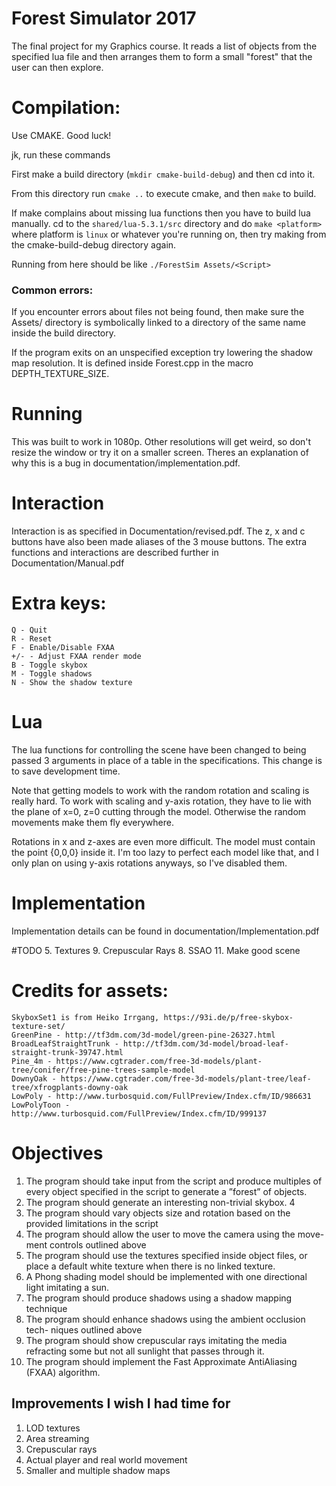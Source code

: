 # Forest Simulator 2017
The final project for my Graphics course. It reads a list of objects from the specified lua file and then arranges them to form a small "forest" that the user can then explore.

# Compilation:
Use CMAKE. Good luck!

jk, run these commands

First make a build directory (```mkdir cmake-build-debug```) and then cd into it.

From this directory run ```cmake ..``` to execute cmake, and then ```make``` to build.

If make complains about missing lua functions then you have to build lua manually. cd to the ```shared/lua-5.3.1/src``` directory and do ```make <platform>``` where platform is ```linux``` or whatever you're running on, then try making from the cmake-build-debug directory again.

Running from here should be like ```./ForestSim Assets/<Script>```

### Common errors:
If you encounter errors about files not being found, then make sure the Assets/ directory is symbolically linked to a directory of the same name inside the build directory.

If the program exits on an unspecified exception try lowering the shadow map resolution. It is defined inside Forest.cpp in the macro DEPTH_TEXTURE_SIZE.

# Running
This was built to work in 1080p. Other resolutions will get weird, so don't resize the window or try it on a smaller screen. Theres an explanation of why this is a bug in documentation/implementation.pdf.

# Interaction
Interaction is as specified in Documentation/revised.pdf. The z, x and c buttons have also been made aliases of the 3 mouse buttons. The extra functions and interactions are described further in Documentation/Manual.pdf

# Extra keys:
    Q - Quit
    R - Reset
    F - Enable/Disable FXAA
    +/- - Adjust FXAA render mode
    B - Toggle skybox
    M - Toggle shadows
    N - Show the shadow texture

# Lua
The lua functions for controlling the scene have been changed to being passed 3 arguments in place of a table in the specifications. This change is to save development time.

Note that getting models to work with the random rotation and scaling is really hard. To work with scaling and y-axis rotation, they have to lie with the plane of x=0, z=0 cutting through the model. Otherwise the random movements make them fly everywhere.

Rotations in x and z-axes are even more difficult. The model must contain the point {0,0,0} inside it. I'm too lazy to perfect each model like that, and I only plan on using y-axis rotations anyways, so I've disabled them.

# Implementation
Implementation details can be found in documentation/Implementation.pdf

#TODO
5. Textures
9. Crepuscular Rays
8. SSAO
11. Make good scene

# Credits for assets:
    SkyboxSet1 is from Heiko Irrgang, https://93i.de/p/free-skybox-texture-set/
    GreenPine - http://tf3dm.com/3d-model/green-pine-26327.html
    BroadLeafStraightTrunk - http://tf3dm.com/3d-model/broad-leaf-straight-trunk-39747.html
    Pine_4m - https://www.cgtrader.com/free-3d-models/plant-tree/conifer/free-pine-trees-sample-model
    DownyOak - https://www.cgtrader.com/free-3d-models/plant-tree/leaf-tree/xfrogplants-downy-oak
    LowPoly - http://www.turbosquid.com/FullPreview/Index.cfm/ID/986631
    LowPolyToon - http://www.turbosquid.com/FullPreview/Index.cfm/ID/999137

# Objectives
1. The program should take input from the script and produce multiples of every object specified in the script to generate a ”forest” of objects.
2. The program should generate an interesting non-trivial skybox. 4
3. The program should vary objects size and rotation based on the provided limitations in the script
4. The program should allow the user to move the camera using the move- ment controls outlined above
5. The program should use the textures specified inside object files, or place a default white texture when there is no linked texture.
6. A Phong shading model should be implemented with one directional light imitating a sun.
7. The program should produce shadows using a shadow mapping technique
8. The program should enhance shadows using the ambient occlusion tech- niques outlined above
9. The program should show crepuscular rays imitating the media refracting some but not all sunlight that passes through it.
10. The program should implement the Fast Approximate AntiAliasing (FXAA) algorithm.

## Improvements I wish I had time for
1. LOD textures
2. Area streaming
3. Crepuscular rays
4. Actual player and real world movement
5. Smaller and multiple shadow maps
